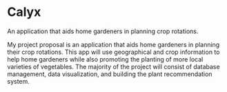 # Calyx
An application that aids home gardeners in planning crop rotations.

My project proposal is an application that aids home gardeners in planning their crop rotations. This app will use geographical and crop information to help home gardeners while also promoting the planting of more local varieties of vegetables. The majority of the project will consist of database management, data visualization, and building the plant recommendation system.
